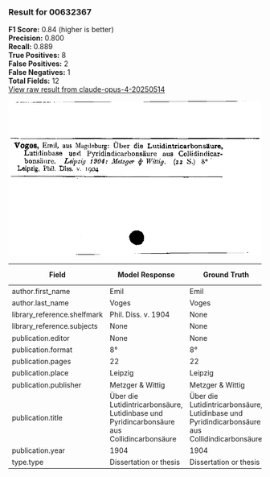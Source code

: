 ### Result for 00632367
**F1 Score:** 0.84 (higher is better)<br>**Precision:** 0.800<br>**Recall:** 0.889<br>**True Positives:** 8<br>**False Positives:** 2<br>**False Negatives:** 1<br>**Total Fields:** 12<br>[View raw result from claude-opus-4-20250514](https://github.com/RISE-UNIBAS/humanities_data_benchmark/blob/main/results/2025-10-01/T0147/request_T0147_00632367.json)

<img src="https://github.com/RISE-UNIBAS/humanities_data_benchmark/blob/main/benchmarks/zettelkatalog/images/00632367.jpg?raw=true" alt="00632367" width="600px">

| Field | Model Response | Ground Truth | Fuzzy Score | Match |
|-------|----------------|--------------|-------------|-------|
| author.first_name | Emil | Emil | 1.000 | ✅ |
| author.last_name | Voges | Voges | 1.000 | ✅ |
| library_reference.shelfmark | Phil. Diss. v. 1904 | None | 0.000 | ❌ |
| library_reference.subjects | None | None | 1.000 | ✅ |
| publication.editor | None | None | 1.000 | ✅ |
| publication.format | 8° | 8° | 1.000 | ✅ |
| publication.pages | 22 | 22 | 1.000 | ✅ |
| publication.place | Leipzig | Leipzig | 1.000 | ✅ |
| publication.publisher | Metzger & Wittig | Metzger & Wittig | 1.000 | ✅ |
| publication.title | Über die Lutidintricarbonsäure, Lutidinbase und Pyridincarbonsäure aus Collidincarbonsäure | Über die Lutidintricarbonsäure, Lutidinbase und Pyridindicarbonsäure aus Collidindicarbonsäure | 0.978 | ✅ |
| publication.year | 1904 | 1904 | 0.000 | ❌ |
| type.type | Dissertation or thesis | Dissertation or thesis | 1.000 | ✅ |
